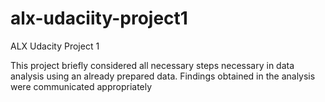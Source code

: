 # alx-udaciity-project1
ALX Udacity Project 1

This project briefly considered all necessary steps necessary in data analysis using an already prepared data. 
Findings obtained in the analysis were communicated appropriately 

